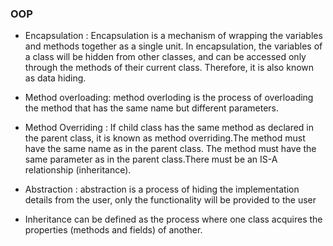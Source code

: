### OOP

-  Encapsulation : Encapsulation is a mechanism of wrapping the variables and methods together as a single unit. In encapsulation, the variables of a class will be hidden from other classes, and can be accessed only through the methods of their current class. Therefore, it is also known as data hiding.

- Method overloading: method overloding is the process of overloading the method that has the same name but different parameters.

- Method Overriding : If child class has the same method as declared in the parent class, it is known as method overriding.The method must have the same name as in the parent class. The method must have the same parameter as in the parent class.There must be an IS-A relationship (inheritance).

- Abstraction :  abstraction is a process of hiding the implementation details from the user, only the functionality will be provided to the user

- Inheritance can be defined as the process where one class acquires the properties (methods and fields) of another.
